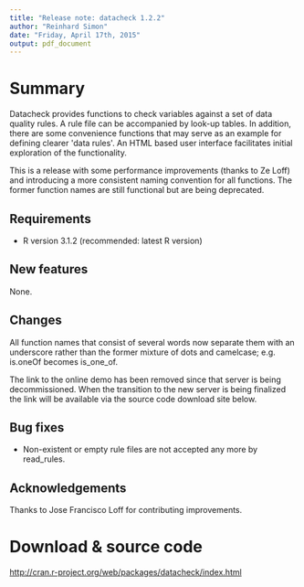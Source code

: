 ```yaml
---
title: "Release note: datacheck 1.2.2"
author: "Reinhard Simon"
date: "Friday, April 17th, 2015"
output: pdf_document
---
```


Summary
========

Datacheck provides functions to check variables against a
    set of data quality rules. A rule file can be accompanied by look-up tables. In
    addition, there are some convenience functions that may
    serve as an example for defining clearer 'data rules'. An
    HTML based user interface facilitates initial exploration of the
    functionality.

This is a release with some performance improvements (thanks to Ze Loff) and introducing a more consistent naming convention for all functions. The former function names are still functional but are being deprecated.

Requirements
-----------
- R version 3.1.2 (recommended: latest R version)

New features
----
None.


Changes
------

All function names that consist of several words now separate them with an underscore rather than the former mixture of dots and camelcase; e.g. is.oneOf becomes is_one_of.

The link to the online demo has been removed since that server is being decommissioned. When the transition to the new server is being finalized the link will be available via the source code download site below.

Bug fixes
--------
* Non-existent or empty rule files are not accepted any more by read_rules.

Acknowledgements
-----------

Thanks to Jose Francisco Loff for contributing improvements.


Download & source code
========
http://cran.r-project.org/web/packages/datacheck/index.html




